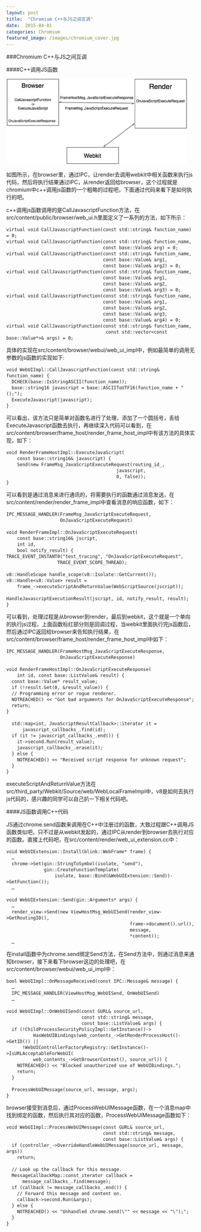```yaml
---
layout: post
title:  "Chromium C++与JS之间互调"
date:  2015-04-01
categories: Chromium
featured_image: /images/chromium_cover.jpg
---
```


###Chromium C++与JS之间互调

####C++调用JS函数

![](https://github.com/yang7229693/yang7229693.github.io/blob/master/images/webkit_c_js.png)

如图所示，在browser里，通过IPC，让render去调用webkit中相关函数来执行js代码，然后将执行结果通过IPC，从render返回给browser，这个过程就是chromium中c++调用js函数的一个粗略的过程吧，下面通过代码来看下是如何执行的吧。


c++调用js函数调用的是CallJavascriptFunction方法，在src/content/public/browser/web_ui.h里面定义了一系列的方法，如下所示：
	
	virtual void CallJavascriptFunction(const std::string& function_name) = 0;
	virtual void CallJavascriptFunction(const std::string& function_name,
                                        const base::Value& arg) = 0;
	virtual void CallJavascriptFunction(const std::string& function_name,
                                        const base::Value& arg1,
                                        const base::Value& arg2) = 0;
	virtual void CallJavascriptFunction(const std::string& function_name,
                                        const base::Value& arg1,
                                        const base::Value& arg2,
                                        const base::Value& arg3) = 0;
	virtual void CallJavascriptFunction(const std::string& function_name,
                                        const base::Value& arg1,
                                        const base::Value& arg2,
                                        const base::Value& arg3,
                                        const base::Value& arg4) = 0;
	virtual void CallJavascriptFunction(const std::string& function_name,
      									 const std::vector<const base::Value*>& args) = 0;

具体的实现在src/content/browser/webui/web_ui_impl中，例如最简单的调用无参数的js函数的实现如下:
	
	void WebUIImpl::CallJavascriptFunction(const std::string& function_name) {
	  DCHECK(base::IsStringASCII(function_name));
	  base::string16 javascript = base::ASCIIToUTF16(function_name + "();");
	  ExecuteJavascript(javascript);
	}

可以看出，该方法只是简单对函数名进行了处理，添加了一个圆括号，丢给ExecuteJavascript函数去执行，再继续深入代码可以看到，在src/content/browser/frame_host/render_frame_host_impl中有该方法的具体实现，如下：

	void RenderFrameHostImpl::ExecuteJavaScript(
    	const base::string16& javascript) {
		Send(new FrameMsg_JavaScriptExecuteRequest(routing_id_,
                                             javascript,
                                             0, false));
	}

可以看到是通过消息来进行通讯的，将需要执行的函数通过消息发送，在src/content/render/render_frame_impl中查看消息的响应函数，如下：

	IPC_MESSAGE_HANDLER(FrameMsg_JavaScriptExecuteRequest,
                        OnJavaScriptExecuteRequest)

	void RenderFrameImpl::OnJavaScriptExecuteRequest(
    	const base::string16& jscript,
    	int id,
    	bool notify_result) {
	TRACE_EVENT_INSTANT0("test_tracing", "OnJavaScriptExecuteRequest",
                       TRACE_EVENT_SCOPE_THREAD);

	v8::HandleScope handle_scope(v8::Isolate::GetCurrent());
	v8::Handle<v8::Value> result =
      	frame_->executeScriptAndReturnValue(WebScriptSource(jscript));

	HandleJavascriptExecutionResult(jscript, id, notify_result, result);	
	}

可以看到，处理过程是从browser到render，最后到webkit，这个就是一个单向的执行js过程，上面函数标红部分则是回调过程，当webkit里面执行完js函数后，然后通过IPC返回给browser来告知执行结果，在src/content/browser/frame_host/render_frame_host_impl中如下：

	IPC_MESSAGE_HANDLER(FrameHostMsg_JavaScriptExecuteResponse,
                        OnJavaScriptExecuteResponse)

	void RenderFrameHostImpl::OnJavaScriptExecuteResponse(
    	int id, const base::ListValue& result) {
	  const base::Value* result_value;
	  if (!result.Get(0, &result_value)) {
      // Programming error or rogue renderer.
	  NOTREACHED() << "Got bad arguments for OnJavaScriptExecuteResponse";
	  return;
	}

	  std::map<int, JavaScriptResultCallback>::iterator it =
	      javascript_callbacks_.find(id);
	  if (it != javascript_callbacks_.end()) {
	    it->second.Run(result_value);
	    javascript_callbacks_.erase(it);
	  } else {
	    NOTREACHED() << "Received script response for unknown request";
	  }
	}

executeScriptAndReturnValue方法在src/third_party/Webkit/Source/web/WebLocalFrameImpl中，v8是如何去执行js代码的，感兴趣的同学可以自己扒一下相关代码吧。


####JS函数调用C++代码

JS通过chrome.send函数来调用在C++中注册过的函数，大致过程跟C++调用JS函数类似吧，只不过是从webkit发起的，通过IPC从render到browser去执行对应的函数。直接上代码吧，在src/content/render/web_ui_extension.cc中：

	void WebUIExtension::Install(blink::WebFrame* frame) {
	  …
	  chrome->Set(gin::StringToSymbol(isolate, "send"),
	              gin::CreateFunctionTemplate(
	                  isolate, base::Bind(&WebUIExtension::Send))->GetFunction());
	  …

	void WebUIExtension::Send(gin::Arguments* args) {
	  …
	  render_view->Send(new ViewHostMsg_WebUISend(render_view->GetRoutingID(),
	                                              frame->document().url(),
	                                              message,
	                                              *content));
	  …

在install函数中为chrome.send绑定Send方法，在Send方法中，则通过消息来通知browser，接下来看下browser这边的处理吧，在src/content/browser/webui/web_ui_impl中：

	bool WebUIImpl::OnMessageReceived(const IPC::Message& message) {
	  …
	  IPC_MESSAGE_HANDLER(ViewHostMsg_WebUISend, OnWebUISend)
	  …

	void WebUIImpl::OnWebUISend(const GURL& source_url,
	                            const std::string& message,
	                            const base::ListValue& args) {
	  if (!ChildProcessSecurityPolicyImpl::GetInstance()->
	          HasWebUIBindings(web_contents_->GetRenderProcessHost()->GetID()) ||
	      !WebUIControllerFactoryRegistry::GetInstance()->IsURLAcceptableForWebUI(
	          web_contents_->GetBrowserContext(), source_url)) {
	    NOTREACHED() << "Blocked unauthorized use of WebUIBindings.";
	    return;
	  }

	  ProcessWebUIMessage(source_url, message, args);
	}

browser接受到消息后，通过ProcessWebUIMessage函数，在一个消息map中找到绑定的函数，然后执行其对应的函数，ProcessWebUIMessage函数如下：

	void WebUIImpl::ProcessWebUIMessage(const GURL& source_url,
	                                    const std::string& message,
	                                    const base::ListValue& args) {
	  if (controller_->OverrideHandleWebUIMessage(source_url, message, args))
	    return;

	  // Look up the callback for this message.
	  MessageCallbackMap::const_iterator callback =
	      message_callbacks_.find(message);
	  if (callback != message_callbacks_.end()) {
	    // Forward this message and content on.
	    callback->second.Run(&args);
	  } else {
	    NOTREACHED() << "Unhandled chrome.send(\"" << message << "\");";
	  }
	}